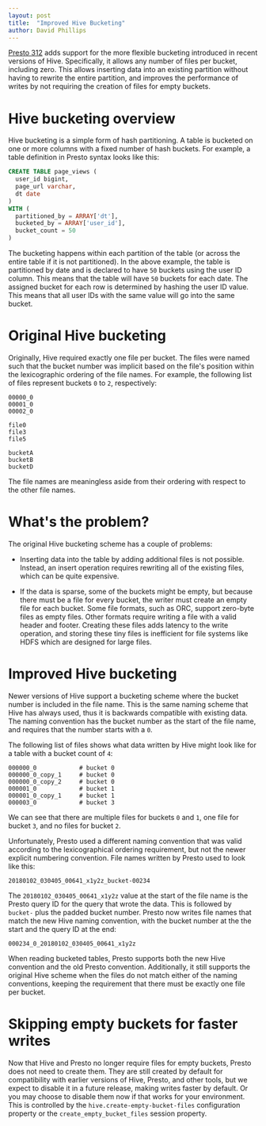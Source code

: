 ```yaml
---
layout: post
title:  "Improved Hive Bucketing"
author: David Phillips
---
```


[Presto 312](https://prestosql.io/docs/current/release/release-312.html)
adds support for the more flexible bucketing introduced in recent
versions of Hive. Specifically, it allows any number of files per bucket,
including zero. This allows inserting data into an existing partition without
having to rewrite the entire partition, and improves the performance of
writes by not requiring the creation of files for empty buckets.

# Hive bucketing overview

Hive bucketing is a simple form of hash partitioning. A table is bucketed
on one or more columns with a fixed number of hash buckets. For example,
a table definition in Presto syntax looks like this:

```sql
CREATE TABLE page_views (
  user_id bigint,
  page_url varchar,
  dt date
)
WITH (
  partitioned_by = ARRAY['dt'],
  bucketed_by = ARRAY['user_id'],
  bucket_count = 50
)
```

The bucketing happens within each partition of the table (or across the entire
table if it is not partitioned). In the above example, the table is partitioned
by date and is declared to have `50` buckets using the user ID column. This
means that the table will have `50` buckets for each date. The assigned bucket
for each row is determined by hashing the user ID value. This means that all
user IDs with the same value will go into the same bucket.

# Original Hive bucketing

Originally, Hive required exactly one file per bucket. The files were named
such that the bucket number was implicit based on the file's position within
the lexicographic ordering of the file names. For example, the following list
of files represent buckets `0` to `2`, respectively:

```
00000_0
00001_0
00002_0
```

```
file0
file3
file5
```

```
bucketA
bucketB
bucketD
```

The file names are meaningless aside from their ordering with respect to the
other file names.

# What's the problem?

The original Hive bucketing scheme has a couple of problems:

- Inserting data into the table by adding additional files is not possible.
  Instead, an insert operation requires rewriting all of the existing files,
  which can be quite expensive.

- If the data is sparse, some of the buckets might be empty, but because there
  must be a file for every bucket, the writer must create an empty file for
  each bucket. Some file formats, such as ORC, support zero-byte files as empty
  files. Other formats require writing a file with a valid header and footer.
  Creating these files adds latency to the write operation, and storing these
  tiny files is inefficient for file systems like HDFS which are designed for
  large files.

# Improved Hive bucketing

Newer versions of Hive support a bucketing scheme where the bucket number is
included in the file name. This is the same naming scheme that Hive has always
used, thus it is backwards compatible with existing data. The naming convention
has the bucket number as the start of the file name, and requires that the
number starts with a `0`.

The following list of files shows what data written by Hive might look like for
a table with a bucket count of `4`:

```
000000_0            # bucket 0
000000_0_copy_1     # bucket 0
000000_0_copy_2     # bucket 0
000001_0            # bucket 1
000001_0_copy_1     # bucket 1
000003_0            # bucket 3
```

We can see that there are multiple files for buckets `0` and `1`, one file for
bucket `3`, and no files for bucket `2`.

Unfortunately, Presto used a different naming convention that was valid
according to the lexicographical ordering requirement, but not the newer
explicit numbering convention. File names written by Presto used to look
like this:

```
20180102_030405_00641_x1y2z_bucket-00234
```

The `20180102_030405_00641_x1y2z` value at the start of the file name
is the Presto query ID for the query that wrote the data. This is followed
by `bucket-` plus the padded bucket number. Presto now writes file names
that match the new Hive naming convention, with the bucket number at the
the start and the query ID at the end:

```
000234_0_20180102_030405_00641_x1y2z
```

When reading bucketed tables, Presto supports both the new Hive convention
and the old Presto convention. Additionally, it still supports the original
Hive scheme when the files do not match either of the naming conventions,
keeping the requirement that there must be exactly one file per bucket.

# Skipping empty buckets for faster writes

Now that Hive and Presto no longer require files for empty buckets, Presto
does not need to create them. They are still created by default for
compatibility with earlier versions of Hive, Presto, and other tools, but
we expect to disable it in a future release, making writes faster by default.
Or you may choose to disable them now if that works for your environment.
This is controlled by the `hive.create-empty-bucket-files` configuration
property or the `create_empty_bucket_files` session property.
